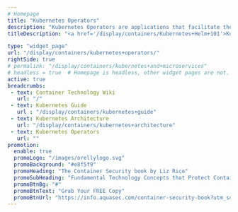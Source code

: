 ```yaml
---
# Homepage
title: "Kubernetes Operators"
description: "Kubernetes Operators are applications that facilitate the use of the Kubernetes container management system by automating backups, updates, and scaling. You can build operators with the open source Operators Framework. This page gathers resources about Kubernetes Operators and how to create and work with them."
titleDescription: "<a href='/display/containers/Kubernetes+Helm+101'>Kubernetes </a> Operators are applications that facilitate the use of the <a href='/display/containers/Managing+Container+Resources'>Kubernetes container managemen</a> system by automating backups, updates, and scaling. You can build operators with the open source Operators Framework. This page gathers resources about Kubernetes Operators and how to create and work with them." 

type: "widget_page"
url: "/display/containers/kubernetes+operators/" 
rightSide: true 
# permalink: "/display/containers/kubernetes+and+microservices"
# headless = true  # Homepage is headless, other widget pages are not.
active: true
breadcrumbs:
 - text: Container Technology Wiki
   url: "/"
 - text: Kubernetes Guide
   url : "/display/containers/kubernetes+guide"
 - text: Kubernetes Architecture
   url: "/display/containers/kubernetes+architecture"
 - text: Kubernetes Operators
   url: ""
promotion:
  enable: true
  promoLogo: "/images/orellylogo.svg"
  promoBackground: "#e8f5f9"
  promoHeading: "The Container Security book by Liz Rice"
  promoSubHeading: "Fundamental Technology Concepts that Protect Containerized Applications"
  promoBtnBg: "#"
  promoBtnText: "Grab Your FREE Copy"
  promoBtnUrl: "https://info.aquasec.com/container-security-book?utm_source=wiki"
---
```



